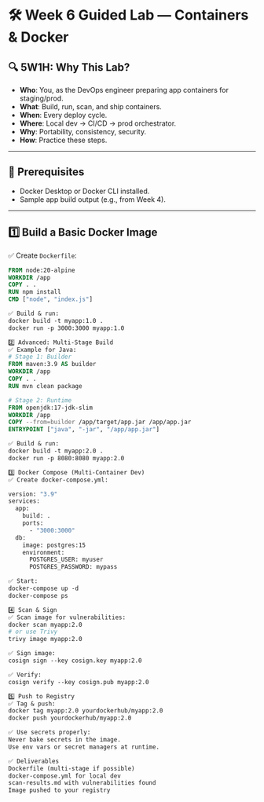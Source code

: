 # 🛠 Week 6 Guided Lab — Containers & Docker

## 🔍 5W1H: Why This Lab?

- **Who**: You, as the DevOps engineer preparing app containers for staging/prod.
- **What**: Build, run, scan, and ship containers.
- **When**: Every deploy cycle.
- **Where**: Local dev → CI/CD → prod orchestrator.
- **Why**: Portability, consistency, security.
- **How**: Practice these steps.

---

## 📌 Prerequisites

- Docker Desktop or Docker CLI installed.
- Sample app build output (e.g., from Week 4).

---

## 1️⃣ Build a Basic Docker Image

✅ Create `Dockerfile`:
```dockerfile
FROM node:20-alpine
WORKDIR /app
COPY . .
RUN npm install
CMD ["node", "index.js"]

✅ Build & run:
docker build -t myapp:1.0 .
docker run -p 3000:3000 myapp:1.0

2️⃣ Advanced: Multi-Stage Build
✅ Example for Java:
# Stage 1: Builder
FROM maven:3.9 AS builder
WORKDIR /app
COPY . .
RUN mvn clean package

# Stage 2: Runtime
FROM openjdk:17-jdk-slim
WORKDIR /app
COPY --from=builder /app/target/app.jar /app/app.jar
ENTRYPOINT ["java", "-jar", "/app/app.jar"]

✅ Build & run:
docker build -t myapp:2.0 .
docker run -p 8080:8080 myapp:2.0

3️⃣ Docker Compose (Multi-Container Dev)
✅ Create docker-compose.yml:

version: "3.9"
services:
  app:
    build: .
    ports:
      - "3000:3000"
  db:
    image: postgres:15
    environment:
      POSTGRES_USER: myuser
      POSTGRES_PASSWORD: mypass

✅ Start:
docker-compose up -d
docker-compose ps

4️⃣ Scan & Sign
✅ Scan image for vulnerabilities:
docker scan myapp:2.0
# or use Trivy
trivy image myapp:2.0

✅ Sign image:
cosign sign --key cosign.key myapp:2.0

✅ Verify:
cosign verify --key cosign.pub myapp:2.0

5️⃣ Push to Registry
✅ Tag & push:
docker tag myapp:2.0 yourdockerhub/myapp:2.0
docker push yourdockerhub/myapp:2.0

✅ Use secrets properly:
Never bake secrets in the image.
Use env vars or secret managers at runtime.

✅ Deliverables
Dockerfile (multi-stage if possible)
docker-compose.yml for local dev
scan-results.md with vulnerabilities found
Image pushed to your registry